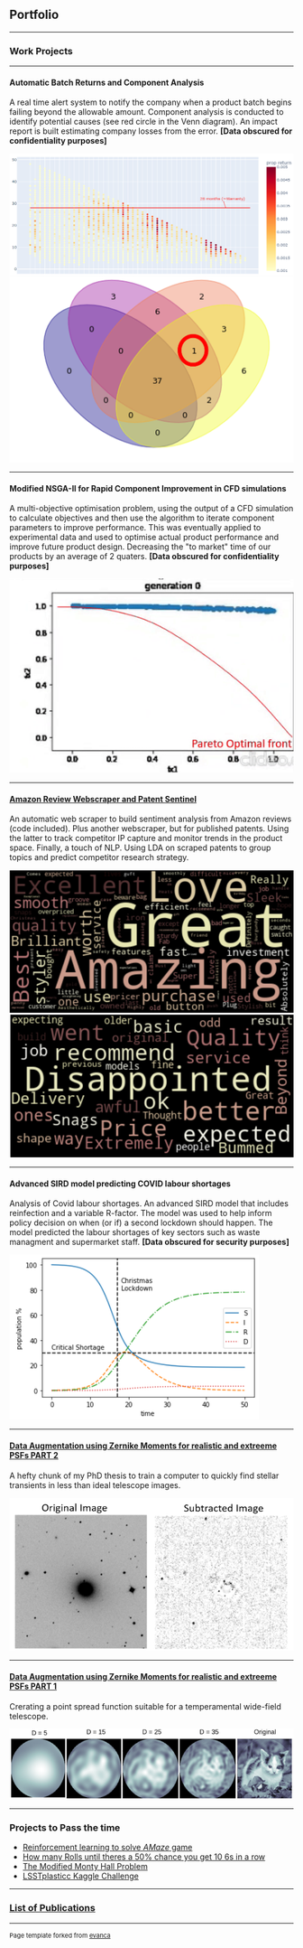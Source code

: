## Portfolio

---

### Work Projects 

---

#### Automatic Batch Returns and Component Analysis
A real time alert system to notify the company when a product batch begins failing beyond the allowable amount. Component analysis is conducted to identify potential causes (see red circle in the Venn diagram). An impact report is built estimating company losses from the error. **\[Data obscured for confidentiality purposes\]**

<img src="images/BScatter.PNG?raw=true"/>

<img src="images/BAnaly_found.png?raw=true"/>

---
#### Modified NSGA-II for Rapid Component Improvement in CFD simulations 
A multi-objective optimisation problem, using the output of a CFD simulation to calculate objectives and then use the algorithm to iterate component parameters to improve performance. This was eventually applied to experimental data and used to optimise actual product performance and improve future product design. Decreasing the "to market" time of our products by an average of 2 quaters. **\[Data obscured for confidentiality purposes\]**

<img src="images/f_algo.gif?raw=true"/>

---
#### [Amazon Review Webscraper and Patent Sentinel](MDS/AmazonRev.md)
An automatic web scraper to build sentiment analysis from Amazon reviews (code included). Plus another webscraper, but for published patents. Using the latter to track competitor IP capture and monitor trends in the product space. Finally, a touch of NLP. Using LDA on scraped patents to group topics and predict competitor research strategy.

<img src="images/Web-Scrape.PNG?raw=true"/>
<img src="images/web-scrape2.PNG?raw=true"/>

---
#### Advanced SIRD model predicting COVID labour shortages
Analysis of Covid labour shortages. An advanced SIRD model that includes reinfection and a variable R-factor. The model was used to help inform policy decision on when (or if) a second lockdown should happen. The model predicted the labour shortages of key sectors such as waste managment and supermarket staff. **\[Data obscured for security purposes\]** 

<img src="images/COV.PNG?raw=true"/>

---
#### [Data Augmentation using Zernike Moments for realistic and extreeme PSFs PART 2](part2.md)
A hefty chunk of my PhD thesis to train a computer to quickly find stellar transients in less than ideal telescope images.

<img src="images/Galaxy_sub.PNG?raw=true"/>

---
#### [Data Augmentation using Zernike Moments for realistic and extreeme PSFs PART 1](cat_port.md)
Crerating a point spread function suitable for a temperamental wide-field telescope.

<img src="images/Cat_port.PNG?raw=true"/>

---
### Projects to Pass the time

- [Reinforcement learning to solve *AMaze* game](MDS/AMAZE.MD) 
- [How many Rolls until theres a 50% chance you get 10 6s in a row](Dice_work.md)
- [The Modified Monty Hall Problem](https://github.com/Ry-C123/Modified_Monty_Hall/blob/main/Modified%20Monty%20Hall.ipynb)
- [LSSTplasticc Kaggle Challenge](MDS/LSSTKAG.MD)


---
### [List of Publications](pubs.md)



---
<p style="font-size:11px">Page template forked from <a href="https://github.com/evanca/quick-portfolio">evanca</a></p>
<!-- Remove above link if you don't want to attibute -->

